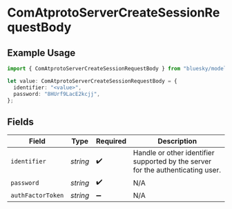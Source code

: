 # ComAtprotoServerCreateSessionRequestBody

## Example Usage

```typescript
import { ComAtprotoServerCreateSessionRequestBody } from "bluesky/models/operations";

let value: ComAtprotoServerCreateSessionRequestBody = {
  identifier: "<value>",
  password: "8HUrf9LacE2kcjj",
};
```

## Fields

| Field                                                                           | Type                                                                            | Required                                                                        | Description                                                                     |
| ------------------------------------------------------------------------------- | ------------------------------------------------------------------------------- | ------------------------------------------------------------------------------- | ------------------------------------------------------------------------------- |
| `identifier`                                                                    | *string*                                                                        | :heavy_check_mark:                                                              | Handle or other identifier supported by the server for the authenticating user. |
| `password`                                                                      | *string*                                                                        | :heavy_check_mark:                                                              | N/A                                                                             |
| `authFactorToken`                                                               | *string*                                                                        | :heavy_minus_sign:                                                              | N/A                                                                             |